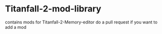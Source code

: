 # Titanfall-2-mod-library
contains mods for Titanfall-2-Memory-editor do a pull request if you want to add a mod
